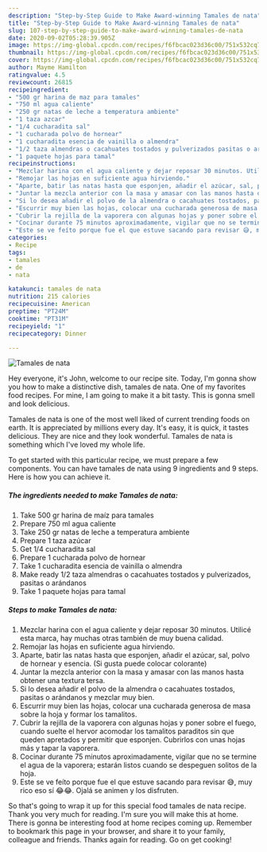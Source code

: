 ```yaml
---
description: "Step-by-Step Guide to Make Award-winning Tamales de nata"
title: "Step-by-Step Guide to Make Award-winning Tamales de nata"
slug: 107-step-by-step-guide-to-make-award-winning-tamales-de-nata
date: 2020-09-02T05:28:39.905Z
image: https://img-global.cpcdn.com/recipes/f6fbcac023d36c00/751x532cq70/tamales-de-nata-foto-principal.jpg
thumbnail: https://img-global.cpcdn.com/recipes/f6fbcac023d36c00/751x532cq70/tamales-de-nata-foto-principal.jpg
cover: https://img-global.cpcdn.com/recipes/f6fbcac023d36c00/751x532cq70/tamales-de-nata-foto-principal.jpg
author: Mayme Hamilton
ratingvalue: 4.5
reviewcount: 26815
recipeingredient:
- "500 gr harina de maz para tamales"
- "750 ml agua caliente"
- "250 gr natas de leche a temperatura ambiente"
- "1 taza azcar"
- "1/4 cucharadita sal"
- "1 cucharada polvo de hornear"
- "1 cucharadita esencia de vainilla o almendra"
- "1/2 taza almendras o cacahuates tostados y pulverizados pasitas o arndanos"
- "1 paquete hojas para tamal"
recipeinstructions:
- "Mezclar harina con el agua caliente y dejar reposar 30 minutos. Utilicé esta marca, hay muchas otras también de muy buena calidad."
- "Remojar las hojas en suficiente agua hirviendo."
- "Aparte, batir las natas hasta que esponjen, añadir el azúcar, sal, polvo de hornear y esencia. (Si gusta puede colocar colorante)"
- "Juntar la mezcla anterior con la masa y amasar con las manos hasta obtener una textura tersa."
- "Si lo desea añadir el polvo de la almendra o cacahuates tostados, pasitas o arándanos y mezclar muy bien."
- "Escurrir muy bien las hojas, colocar una cucharada generosa de masa sobre la hoja y formar los tamalitos."
- "Cubrir la rejilla de la vaporera con algunas hojas y poner sobre el fuego, cuando suelte el hervor acomodar los tamalitos paraditos sin que queden apretados y permitir que esponjen. Cubrirlos con unas hojas más y tapar la vaporera."
- "Cocinar durante 75 minutos aproximadamente, vigilar que no se termine el agua de la vaporera; estarán listos cuando se despeguen solitos de la hoja."
- "Este se ve feíto porque fue el que estuve sacando para revisar 😅, muy rico eso sí 😂😂. Ojalá se animen y los disfruten."
categories:
- Recipe
tags:
- tamales
- de
- nata

katakunci: tamales de nata 
nutrition: 215 calories
recipecuisine: American
preptime: "PT24M"
cooktime: "PT31M"
recipeyield: "1"
recipecategory: Dinner

---
```



![Tamales de nata](https://img-global.cpcdn.com/recipes/f6fbcac023d36c00/751x532cq70/tamales-de-nata-foto-principal.jpg)

Hey everyone, it's John, welcome to our recipe site. Today, I'm gonna show you how to make a distinctive dish, tamales de nata. One of my favorites food recipes. For mine, I am going to make it a bit tasty. This is gonna smell and look delicious.

Tamales de nata is one of the most well liked of current trending foods on earth. It is appreciated by millions every day. It's easy, it is quick, it tastes delicious. They are nice and they look wonderful. Tamales de nata is something which I've loved my whole life.




To get started with this particular recipe, we must prepare a few components. You can have tamales de nata using 9 ingredients and 9 steps. Here is how you can achieve it.

<!--inarticleads1-->

##### The ingredients needed to make Tamales de nata:

1. Take 500 gr harina de maíz para tamales
1. Prepare 750 ml agua caliente
1. Take 250 gr natas de leche a temperatura ambiente
1. Prepare 1 taza azúcar
1. Get 1/4 cucharadita sal
1. Prepare 1 cucharada polvo de hornear
1. Take 1 cucharadita esencia de vainilla o almendra
1. Make ready 1/2 taza almendras o cacahuates tostados y pulverizados, pasitas o arándanos
1. Take 1 paquete hojas para tamal




<!--inarticleads2-->

##### Steps to make Tamales de nata:

1. Mezclar harina con el agua caliente y dejar reposar 30 minutos. Utilicé esta marca, hay muchas otras también de muy buena calidad.
1. Remojar las hojas en suficiente agua hirviendo.
1. Aparte, batir las natas hasta que esponjen, añadir el azúcar, sal, polvo de hornear y esencia. (Si gusta puede colocar colorante)
1. Juntar la mezcla anterior con la masa y amasar con las manos hasta obtener una textura tersa.
1. Si lo desea añadir el polvo de la almendra o cacahuates tostados, pasitas o arándanos y mezclar muy bien.
1. Escurrir muy bien las hojas, colocar una cucharada generosa de masa sobre la hoja y formar los tamalitos.
1. Cubrir la rejilla de la vaporera con algunas hojas y poner sobre el fuego, cuando suelte el hervor acomodar los tamalitos paraditos sin que queden apretados y permitir que esponjen. Cubrirlos con unas hojas más y tapar la vaporera.
1. Cocinar durante 75 minutos aproximadamente, vigilar que no se termine el agua de la vaporera; estarán listos cuando se despeguen solitos de la hoja.
1. Este se ve feíto porque fue el que estuve sacando para revisar 😅, muy rico eso sí 😂😂. Ojalá se animen y los disfruten.




So that's going to wrap it up for this special food tamales de nata recipe. Thank you very much for reading. I'm sure you will make this at home. There is gonna be interesting food at home recipes coming up. Remember to bookmark this page in your browser, and share it to your family, colleague and friends. Thanks again for reading. Go on get cooking!
